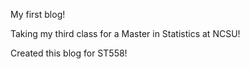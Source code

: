 My first blog!

Taking my third class for a Master in Statistics at NCSU!

Created this blog for ST558!
